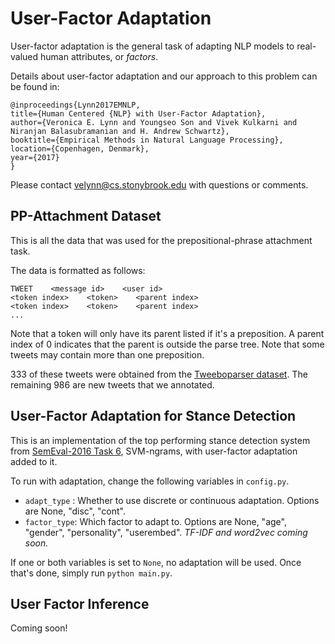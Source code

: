 # User-Factor Adaptation

User-factor adaptation is the general task of adapting NLP models to real-valued human attributes, or *factors*.

Details about user-factor adaptation and our approach to this problem can be found in:
```
@inproceedings{Lynn2017EMNLP,
title={Human Centered {NLP} with User-Factor Adaptation},
author={Veronica E. Lynn and Youngseo Son and Vivek Kulkarni and Niranjan Balasubramanian and H. Andrew Schwartz},
booktitle={Empirical Methods in Natural Language Processing},
location={Copenhagen, Denmark},
year={2017}
}
```

Please contact velynn@cs.stonybrook.edu with questions or comments.

## PP-Attachment Dataset

This is all the data that was used for the prepositional-phrase attachment task.

The data is formatted as follows:
```
TWEET    <message id>    <user id>
<token index>    <token>    <parent index>
<token index>    <token>    <parent index>
...
```
Note that a token will only have its parent listed if it's a preposition. A parent index of 0 indicates that the parent is outside the parse tree. Note that some tweets may contain more than one preposition.

333 of these tweets were obtained from the [Tweeboparser dataset](https://github.com/ikekonglp/TweeboParser). The remaining 986 are new tweets that we annotated.

## User-Factor Adaptation for Stance Detection

This is an implementation of the top performing stance detection system from [SemEval-2016 Task 6](http://alt.qcri.org/semeval2016/task6/), SVM-ngrams, with user-factor adaptation added to it.

To run with adaptation, change the following variables in ``config.py``.
- ``adapt_type`` : Whether to use discrete or continuous adaptation. Options are None, "disc", "cont".
- ``factor_type``: Which factor to adapt to. Options are None, "age", "gender", "personality", "userembed". *TF-IDF and word2vec coming soon.*

If one or both variables is set to ``None``, no adaptation will be used. Once that's done, simply run ``python main.py``.

## User Factor Inference

Coming soon!